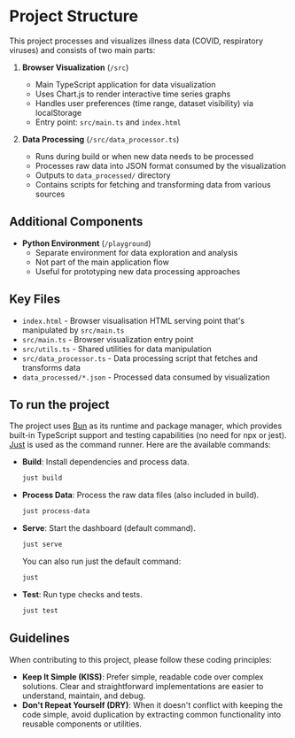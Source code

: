 # Project Structure

This project processes and visualizes illness data (COVID, respiratory viruses) and consists of two main parts:

1. **Browser Visualization** (`/src`)
   - Main TypeScript application for data visualization
   - Uses Chart.js to render interactive time series graphs
   - Handles user preferences (time range, dataset visibility) via localStorage
   - Entry point: `src/main.ts` and `index.html`

2. **Data Processing** (`/src/data_processor.ts`)
   - Runs during build or when new data needs to be processed
   - Processes raw data into JSON format consumed by the visualization
   - Outputs to `data_processed/` directory
   - Contains scripts for fetching and transforming data from various sources

## Additional Components

- **Python Environment** (`/playground`)
  - Separate environment for data exploration and analysis
  - Not part of the main application flow
  - Useful for prototyping new data processing approaches

## Key Files
- `index.html` - Browser visualisation HTML serving point that's manipulated by `src/main.ts`
- `src/main.ts` - Browser visualization entry point
- `src/utils.ts` - Shared utilities for data manipulation
- `src/data_processor.ts` - Data processing script that fetches and transforms data
- `data_processed/*.json` - Processed data consumed by visualization

## To run the project
The project uses [Bun](https://bun.sh/) as its runtime and package manager, which provides built-in TypeScript support and testing capabilities (no need for npx or jest). [Just](https://github.com/casey/just) is used as the command runner. Here are the available commands:

- **Build**: Install dependencies and process data.
    ```bash
    just build
    ```

- **Process Data**: Process the raw data files (also included in build).
    ```bash
    just process-data
    ```
    
- **Serve**: Start the dashboard (default command).
    ```bash
    just serve
    ```
    
    You can also run just the default command:
    ```bash
    just
    ```

- **Test**: Run type checks and tests.
    ```bash
    just test
    ```

## Guidelines

When contributing to this project, please follow these coding principles:

- **Keep It Simple (KISS)**: Prefer simple, readable code over complex solutions. Clear and straightforward implementations are easier to understand, maintain, and debug.
- **Don't Repeat Yourself (DRY)**: When it doesn't conflict with keeping the code simple, avoid duplication by extracting common functionality into reusable components or utilities.

